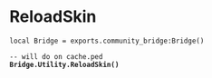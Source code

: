 # ReloadSkin



<pre class="language-lua"><code class="lang-lua">local Bridge = exports.community_bridge:Bridge()

-- will do on cache.ped
<strong>Bridge.Utility.ReloadSkin()
</strong>
</code></pre>


